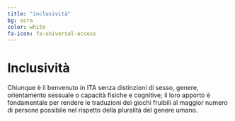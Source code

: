 ```yaml
---
title: "inclusività"
bg: ocra
color: white
fa-icon: fa-universal-access
---
```


# Inclusività
Chiunque è il benvenuto in ITA senza distinzioni di sesso, genere, orientamento sessuale o capacità fisiche e cognitive; il loro apporto è fondamentale per rendere le traduzioni dei giochi fruibili al maggior numero di persone possibile nel rispetto della pluralità del genere umano.